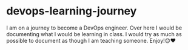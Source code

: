 # devops-learning-journey
I am on a journey to become  a DevOps engineer. Over here I would be documenting what I would be learning in class. I would try as much as possible to document as though I am teaching someone. Enjoy!😊❤️
